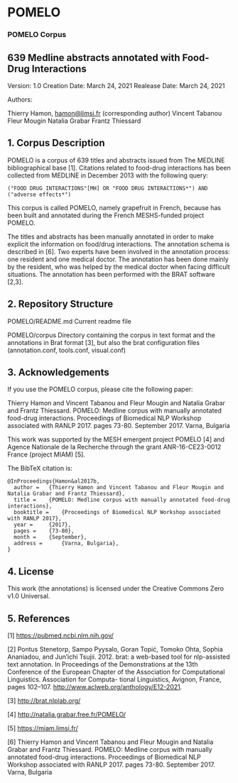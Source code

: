 # POMELO
### POMELO Corpus

## 639 Medline abstracts annotated with Food-Drug Interactions

Version: 1.0
Creation Date: March 24, 2021
Realease Date: March 24, 2021

Authors:

Thierry Hamon, hamon@limsi.fr (corresponding author)
Vincent Tabanou
Fleur Mougin
Natalia Grabar
Frantz Thiessard

## 1. Corpus Description

POMELO is a corpus of 639 titles and abstracts issued from The MEDLINE
bibliographical base [1]. Citations related to food-drug interactions
has been collected from MEDLINE in December 2013 with the following
query:

```
("FOOD DRUG INTERACTIONS"[MH] OR "FOOD DRUG INTERACTIONS*") AND ("adverse effects*")
```

This corpus is called POMELO, namely grapefruit in French, because has
been built and annotated during the French MESHS-funded project
POMELO.

The titles and abstracts has been manually annotated in order to make
explicit the information on food/drug interactions. The annotation
schema is described in [6]. Two experts have been involved in the
annotation process: one resident and one medical doctor. The
annotation has been done mainly by the resident, who was helped by the
medical doctor when facing difficult situations. The annotation has
been performed with the BRAT software [2,3].


## 2. Repository Structure

POMELO/README.md
	Current readme file

POMELO/corpus
        Directory containing the corpus in text format and the
        annotations in Brat format [3], but also the brat
        configuration files (annotation.conf, tools.conf, visual.conf)


## 3. Acknowledgements

If you use the POMELO corpus, please cite the following paper:

Thierry Hamon and Vincent Tabanou and Fleur Mougin and Natalia Grabar
and Frantz Thiessard. POMELO: Medline corpus with manually annotated
food-drug interactions. Proceedings of Biomedical NLP Workshop
associated with RANLP 2017. pages 73-80. September 2017. Varna,
Bulgaria

This work was supported by the MESH emergent project POMELO [4] and
Agence Nationale de la Recherche through the grant ANR-16-CE23-0012
France (project MIAM) [5].


The BibTeX citation is:

```
@InProceedings{Hamon&al2017b,
  author = 	 {Thierry Hamon and Vincent Tabanou and Fleur Mougin and Natalia Grabar and Frantz Thiessard},
  title = 	 {POMELO: Medline corpus with manually annotated food-drug interactions},
  booktitle =    {Proceedings of Biomedical NLP Workshop associated with RANLP 2017},
  year = 	 {2017},
  pages = 	 {73-80},
  month = 	 {September},
  address = 	 {Varna, Bulgaria},
}
```


## 4. License

This work (the annotations) is licensed under the Creative Commons
Zero v1.0 Universal.

## 5. References

[1] https://pubmed.ncbi.nlm.nih.gov/

[2] Pontus Stenetorp, Sampo Pyysalo, Goran Topić, Tomoko Ohta, Sophia
Ananiadou, and Jun’ichi Tsujii. 2012. brat: a web-based tool for
nlp-assisted text annotation. In Proceedings of the Demonstrations at
the 13th Conference of the European Chapter of the Association for
Computational Linguistics. Association for Computa- tional
Linguistics, Avignon, France, pages 102–107.
http://www.aclweb.org/anthology/E12-2021.

[3] http://brat.nlplab.org/

[4] http://natalia.grabar.free.fr/POMELO/

[5] https://miam.limsi.fr/

[6] Thierry Hamon and Vincent Tabanou and Fleur Mougin and Natalia
Grabar and Frantz Thiessard. POMELO: Medline corpus with manually
annotated food-drug interactions. Proceedings of Biomedical NLP
Workshop associated with RANLP 2017. pages 73-80. September
2017. Varna, Bulgaria
